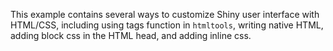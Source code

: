This example contains several ways to customize Shiny user interface with HTML/CSS, including using tags function in `htmltools`, writing native HTML, adding block css in the HTML head, and adding inline css.